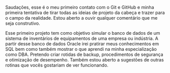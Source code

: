 Saudações, esse é o meu primeiro contato com o Git e GitHub e minha primeira tentativa de tirar todas as ideias de projeto da cabeça e trazer para o campo da realidade. 
Estou aberto a ouvir qualquer comentário que me seja construtivo.

Esse primeiro projeto tem como objetivo simular o banco de dados de um sistema de inventários de equipamentos de uma empresa ou indústria. 
A partir desse banco de dados Oracle irei pratirar meus conhecimentos em SQL bem como também mostrar o que aprendi na minha especialização como DBA.
Pretendo criar rotidas de backup, procedimentos de segurança e otimização de desempenho. Também estou aberto a sugestões de outras rotinas que vocês gostariam de ver funcionando.
